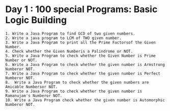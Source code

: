 # Day 1 : 100 special Programs: Basic Logic Building

    1. Write a Java Program to find GCD of two given numbers. 
    2. Write a java program to LCM of TWO given number. 
    3. Write a Java Program to print all the Prime Factorsof the Given Number. 
    4. Check whether the Given Numberis a Palindrome or NOT. 
    5. Write a Java Program to check whether the Given Number is Prime Number or NOT. 
    6. Write a Java Program to check whether the given number is Armstrong Numberor NOT. 
    7. Write a Java Program to check whether the given number is Perfect Numberor NOT. 
    8.  Write a Java Program to check whether the given numbers are Amicable Numbersor NOT.
    9. Write a Java Program to check whether the given number is Ramanujam's Numberor NOT.
    10. Write a Java Program check whether the given number is Automorphic Numberor NOT.
